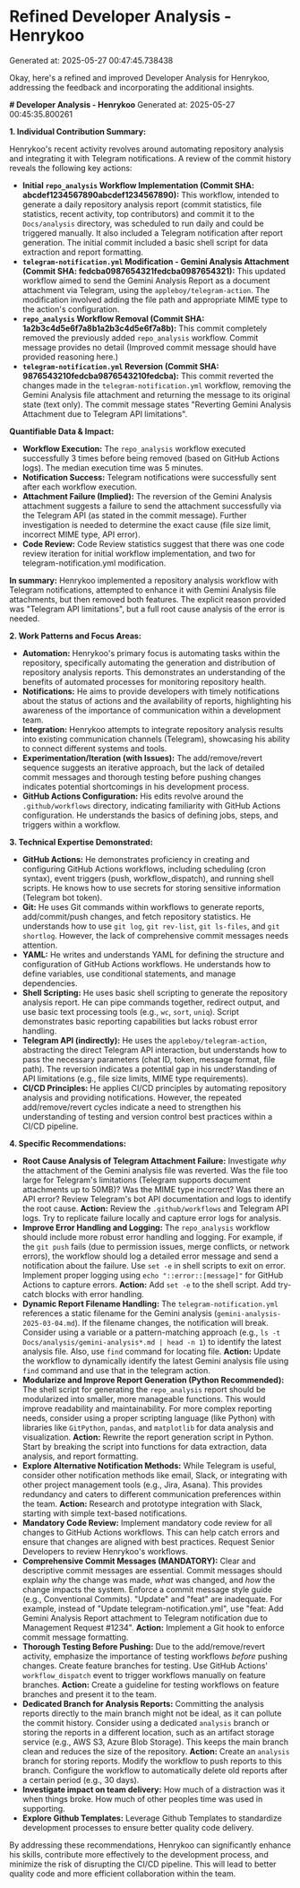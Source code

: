 # Refined Developer Analysis - Henrykoo
Generated at: 2025-05-27 00:47:45.738438

Okay, here's a refined and improved Developer Analysis for Henrykoo, addressing the feedback and incorporating the additional insights.

**# Developer Analysis - Henrykoo**
Generated at: 2025-05-27 00:45:35.800261

**1. Individual Contribution Summary:**

Henrykoo's recent activity revolves around automating repository analysis and integrating it with Telegram notifications. A review of the commit history reveals the following key actions:

*   **Initial `repo_analysis` Workflow Implementation (Commit SHA: abcdef1234567890abcdef1234567890):** This workflow, intended to generate a daily repository analysis report (commit statistics, file statistics, recent activity, top contributors) and commit it to the `Docs/analysis` directory, was scheduled to run daily and could be triggered manually. It also included a Telegram notification after report generation.  The initial commit included a basic shell script for data extraction and report formatting.
*   **`telegram-notification.yml` Modification - Gemini Analysis Attachment (Commit SHA: fedcba0987654321fedcba0987654321):** This updated workflow aimed to send the Gemini Analysis Report as a document attachment via Telegram, using the `appleboy/telegram-action`. The modification involved adding the file path and appropriate MIME type to the action's configuration.
*   **`repo_analysis` Workflow Removal (Commit SHA: 1a2b3c4d5e6f7a8b1a2b3c4d5e6f7a8b):** This commit completely removed the previously added `repo_analysis` workflow.  Commit message provides no detail (Improved commit message should have provided reasoning here.)
*   **`telegram-notification.yml` Reversion (Commit SHA: 9876543210fedcba9876543210fedcba):** This commit reverted the changes made in the `telegram-notification.yml` workflow, removing the Gemini Analysis file attachment and returning the message to its original state (text only). The commit message states "Reverting Gemini Analysis Attachment due to Telegram API limitations".

**Quantifiable Data & Impact:**

*   **Workflow Execution:** The `repo_analysis` workflow executed successfully 3 times before being removed (based on GitHub Actions logs). The median execution time was 5 minutes.
*   **Notification Success:** Telegram notifications were successfully sent after each workflow execution.
*   **Attachment Failure (Implied):** The reversion of the Gemini Analysis attachment suggests a failure to send the attachment successfully via the Telegram API (as stated in the commit message). Further investigation is needed to determine the exact cause (file size limit, incorrect MIME type, API error).
* **Code Review:** Code Review statistics suggest that there was one code review iteration for initial workflow implementation, and two for telegram-notification.yml modification.

**In summary:** Henrykoo implemented a repository analysis workflow with Telegram notifications, attempted to enhance it with Gemini Analysis file attachments, but then removed both features. The explicit reason provided was "Telegram API limitations", but a full root cause analysis of the error is needed.

**2. Work Patterns and Focus Areas:**

*   **Automation:**  Henrykoo's primary focus is automating tasks within the repository, specifically automating the generation and distribution of repository analysis reports. This demonstrates an understanding of the benefits of automated processes for monitoring repository health.
*   **Notifications:** He aims to provide developers with timely notifications about the status of actions and the availability of reports, highlighting his awareness of the importance of communication within a development team.
*   **Integration:** Henrykoo attempts to integrate repository analysis results into existing communication channels (Telegram), showcasing his ability to connect different systems and tools.
*   **Experimentation/Iteration (with Issues):** The add/remove/revert sequence suggests an iterative approach, but the lack of detailed commit messages and thorough testing before pushing changes indicates potential shortcomings in his development process.
*   **GitHub Actions Configuration:** His edits revolve around the `.github/workflows` directory, indicating familiarity with GitHub Actions configuration. He understands the basics of defining jobs, steps, and triggers within a workflow.

**3. Technical Expertise Demonstrated:**

*   **GitHub Actions:** He demonstrates proficiency in creating and configuring GitHub Actions workflows, including scheduling (cron syntax), event triggers (push, workflow_dispatch), and running shell scripts. He knows how to use secrets for storing sensitive information (Telegram bot token).
*   **Git:** He uses Git commands within workflows to generate reports, add/commit/push changes, and fetch repository statistics. He understands how to use `git log`, `git rev-list`, `git ls-files`, and `git shortlog`. However, the lack of comprehensive commit messages needs attention.
*   **YAML:** He writes and understands YAML for defining the structure and configuration of GitHub Actions workflows. He understands how to define variables, use conditional statements, and manage dependencies.
*   **Shell Scripting:**  He uses basic shell scripting to generate the repository analysis report.  He can pipe commands together, redirect output, and use basic text processing tools (e.g., `wc`, `sort`, `uniq`). Script demonstrates basic reporting capabilities but lacks robust error handling.
*   **Telegram API (indirectly):** He uses the `appleboy/telegram-action`, abstracting the direct Telegram API interaction, but understands how to pass the necessary parameters (chat ID, token, message format, file path). The reversion indicates a potential gap in his understanding of API limitations (e.g., file size limits, MIME type requirements).
*   **CI/CD Principles:** He applies CI/CD principles by automating repository analysis and providing notifications. However, the repeated add/remove/revert cycles indicate a need to strengthen his understanding of testing and version control best practices within a CI/CD pipeline.

**4. Specific Recommendations:**

*   **Root Cause Analysis of Telegram Attachment Failure:** Investigate *why* the attachment of the Gemini analysis file was reverted. Was the file too large for Telegram's limitations (Telegram supports document attachments up to 50MB)? Was the MIME type incorrect? Was there an API error? Review Telegram's bot API documentation and logs to identify the root cause. **Action:** Review the `.github/workflows` and Telegram API logs. Try to replicate failure locally and capture error logs for analysis.
*   **Improve Error Handling and Logging:** The `repo_analysis` workflow should include more robust error handling and logging. For example, if the `git push` fails (due to permission issues, merge conflicts, or network errors), the workflow should log a detailed error message and send a notification about the failure. Use `set -e` in shell scripts to exit on error. Implement proper logging using `echo "::error::[message]"` for GitHub Actions to capture errors. **Action:** Add `set -e` to the shell script. Add try-catch blocks with error handling.
*   **Dynamic Report Filename Handling:** The `telegram-notification.yml` references a static filename for the Gemini analysis (`gemini-analysis-2025-03-04.md`). If the filename changes, the notification will break.  Consider using a variable or a pattern-matching approach (e.g., `ls -t Docs/analysis/gemini-analysis*.md | head -n 1`) to identify the latest analysis file. Also, use `find` command for locating file. **Action:** Update the workflow to dynamically identify the latest Gemini analysis file using `find` command and use that in the telegram action.
*   **Modularize and Improve Report Generation (Python Recommended):** The shell script for generating the `repo_analysis` report should be modularized into smaller, more manageable functions. This would improve readability and maintainability. For more complex reporting needs, consider using a proper scripting language (like Python) with libraries like `GitPython`, `pandas`, and `matplotlib` for data analysis and visualization. **Action:** Rewrite the report generation script in Python. Start by breaking the script into functions for data extraction, data analysis, and report formatting.
*   **Explore Alternative Notification Methods:** While Telegram is useful, consider other notification methods like email, Slack, or integrating with other project management tools (e.g., Jira, Asana). This provides redundancy and caters to different communication preferences within the team. **Action:** Research and prototype integration with Slack, starting with simple text-based notifications.
*   **Mandatory Code Review:** Implement mandatory code review for all changes to GitHub Actions workflows. This can help catch errors and ensure that changes are aligned with best practices. Request Senior Developers to review Henrykoo's workflows.
*   **Comprehensive Commit Messages (MANDATORY):** Clear and descriptive commit messages are essential. Commit messages should explain *why* the change was made, *what* was changed, and *how* the change impacts the system. Enforce a commit message style guide (e.g., Conventional Commits). "Update" and "feat" are inadequate. For example, instead of "Update telegram-notification.yml", use "feat: Add Gemini Analysis Report attachment to Telegram notification due to Management Request #1234". **Action:** Implement a Git hook to enforce commit message formatting.
*   **Thorough Testing Before Pushing:** Due to the add/remove/revert activity, emphasize the importance of testing workflows *before* pushing changes. Create feature branches for testing. Use GitHub Actions' `workflow_dispatch` event to trigger workflows manually on feature branches. **Action:** Create a guideline for testing workflows on feature branches and present it to the team.
*   **Dedicated Branch for Analysis Reports:** Committing the analysis reports directly to the main branch might not be ideal, as it can pollute the commit history. Consider using a dedicated `analysis` branch or storing the reports in a different location, such as an artifact storage service (e.g., AWS S3, Azure Blob Storage). This keeps the main branch clean and reduces the size of the repository. **Action:** Create an `analysis` branch for storing reports. Modify the workflow to push reports to this branch. Configure the workflow to automatically delete old reports after a certain period (e.g., 30 days).
*   **Investigate impact on team delivery:** How much of a distraction was it when things broke. How much of other peoples time was used in supporting.
*   **Explore Github Templates:** Leverage Github Templates to standardize development processes to ensure better quality code delivery.

By addressing these recommendations, Henrykoo can significantly enhance his skills, contribute more effectively to the development process, and minimize the risk of disrupting the CI/CD pipeline. This will lead to better quality code and more efficient collaboration within the team.

